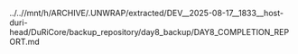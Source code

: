 ../..//mnt/h/ARCHIVE/.UNWRAP/extracted/DEV__2025-08-17__1833__host-duri-head/DuRiCore/backup_repository/day8_backup/DAY8_COMPLETION_REPORT.md